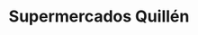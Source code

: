 ---
title: "Supermercados Quillén"
url: /cutral-co/supermercados-quillen-avenida-carlos-h-rodriguez/
shop: Supermarkt
---